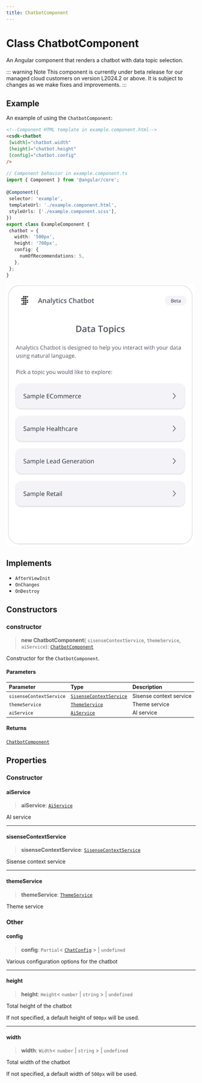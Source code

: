 ```yaml
---
title: ChatbotComponent
---
```


# Class ChatbotComponent <Badge type="beta" text="Beta" />

An Angular component that renders a chatbot with data topic selection.

::: warning Note
This component is currently under beta release for our managed cloud customers on version L2024.2 or above. It is subject to changes as we make fixes and improvements.
:::

## Example

An example of using the `ChatbotComponent`:

```html
<!--Component HTML template in example.component.html-->
<csdk-chatbot
 [width]="chatbot.width"
 [height]="chatbot.height"
 [config]="chatbot.config"
/>
```

```ts
// Component behavior in example.component.ts
import { Component } from '@angular/core';

@Component({
 selector: 'example',
 templateUrl: './example.component.html',
 styleUrls: ['./example.component.scss'],
})
export class ExampleComponent {
 chatbot = {
   width: '500px',
   height: '700px',
   config: {
     numOfRecommendations: 5,
   },
 };
}
```

<img src="../../../img/angular-chatbot-example.png" width="500px" />

## Implements

- `AfterViewInit`
- `OnChanges`
- `OnDestroy`

## Constructors

### constructor

> **new ChatbotComponent**(
  `sisenseContextService`,
  `themeService`,
  `aiService`): [`ChatbotComponent`](class.ChatbotComponent.md)

Constructor for the `ChatbotComponent`.

#### Parameters

| Parameter | Type | Description |
| :------ | :------ | :------ |
| `sisenseContextService` | [`SisenseContextService`](../contexts/class.SisenseContextService.md) | Sisense context service |
| `themeService` | [`ThemeService`](../contexts/class.ThemeService.md) | Theme service |
| `aiService` | [`AiService`](class.AiService.md) | AI service |

#### Returns

[`ChatbotComponent`](class.ChatbotComponent.md)

## Properties

### Constructor

#### aiService

> **aiService**: [`AiService`](class.AiService.md)

AI service

***

#### sisenseContextService

> **sisenseContextService**: [`SisenseContextService`](../contexts/class.SisenseContextService.md)

Sisense context service

***

#### themeService

> **themeService**: [`ThemeService`](../contexts/class.ThemeService.md)

Theme service

### Other

#### config

> **config**: `Partial`\< [`ChatConfig`](../interfaces/interface.ChatConfig.md) \> \| `undefined`

Various configuration options for the chatbot

***

#### height

> **height**: `Height`\< `number` \| `string` \> \| `undefined`

Total height of the chatbot

If not specified, a default height of `900px` will be used.

***

#### width

> **width**: `Width`\< `number` \| `string` \> \| `undefined`

Total width of the chatbot

If not specified, a default width of `500px` will be used.

